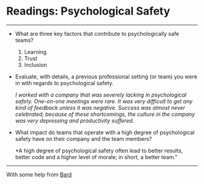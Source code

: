 # Readings: Psychological Safety

<hr>

- What are three key factors that contribute to psychologically safe teams?

  1. Learning
  2. Trust
  3. Inclusion

- Evaluate, with details, a previous professional setting (or team) you were in with regards to psychological safety.

  *I worked with a company that was severely lacking in psychological safety. One-on-one meetings were rare. It was very difficult to get any kind of feedback unless it was negative. Success was almost never celebrated; because of these shortcomings, the culture in the company was very depressing and productivity suffered.*

- What impact do teams that operate with a high degree of psychological safety have on their company and the team members?

  *A high degree of psychological safety often lead to better results, better code and a higher level of morale; in short, a better team."

<hr>

With some help from [Bard](https://bard.google.com/)

